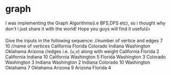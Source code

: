 # graph
I was implementing the Graph Algorithms(i.e BFS,DFS etc), so i thought why don't i just share it with the world!
Hope you guys will find it useful👍

Give the inputs in the following sequence:
//number of vertice and edges
7 10
//name of vertices
California
Florida
Colorado
Indiana
Washington
Oklahama
Arizona
//edges i.e. (u,v) along with weight
California Florida 2
California Indiana 10
California Washington 5
Florida Washington 3
Colorado Washington 3
Indiana Washington 2
Indiana Colorado 10
Washington Oklahama 7
Oklahama Arizona 9
Arizona Florida 4
